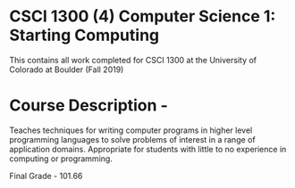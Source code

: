 # CSCI 1300 (4) Computer Science 1: Starting Computing
This contains all work completed for CSCI 1300 at the University of Colorado at Boulder (Fall 2019)


# Course Description - 

Teaches techniques for writing computer programs in higher level programming languages to solve problems of interest in a range of application domains. Appropriate for students with little to no experience in computing or programming.

Final Grade - 101.66
